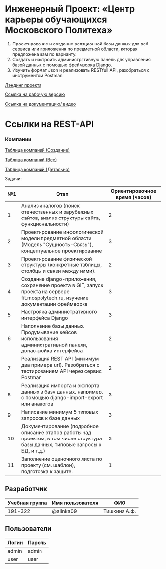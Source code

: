 # Инженерный Проект: «Центр карьеры обучающихся Московского Политеха»

1. Проектирование и создание реляционной базы данных для веб-сервиса или приложения по предметной области, которая предложена вам по варианту.
2. Создать и настроить административную панель для управления базой данных с помощью фреймворка Django.
3. Изучить формат Json и реализовать RESTfull API, разобраться с инструментом Postman

[Лэндинг проекта](http://iplending.std-960.ist.mospolytech.ru/)

[Ссылка на рабочую версию](http://ep-3sem.std-960.ist.mospolytech.ru/)

[Ссылка на документацию/ видео](https://drive.google.com/drive/folders/12O9iSEp6n8-HCC-LcABiSLLH-sQf_iku?usp=sharing)

# Ссылки на REST-API

### Компании

[Таблица компаний (Создание)](http://ep-3sem.std-960.ist.mospolytech.ru/api/v1/main/mains/create/)

[Таблица компаний (Все)](http://ep-3sem.std-960.ist.mospolytech.ru/api/v1/main/all/)

[Таблица компаний (Детально)](http://ep-3sem.std-960.ist.mospolytech.ru/api/v1/main/detail/1/)

Задачи:

| №1  | Этап                                                                                                                                 | Ориентировочное время (часов) |
| --- | ------------------------------------------------------------------------------------------------------------------------------------ | ----------------------------- |
| 1   | Анализ аналогов (поиск отечественных и зарубежных сайтов, анализ структуры сайта, функциональности)                                  | 2                             |
| 2   | Проектирование инфологической модели предметной области (Модель "Сущность-Связь"), концептуальное проектирование                     | 3                             |
| 3   | Проектирование физической структуры (конкретные таблицы, столбцы и связи между ними).                                                | 2                             |
| 4   | Создание django-приложения, сохранение проекта в GIT, запуск проекта на сервере fit.mospolytech.ru, изучение документации фреймворка | 3                             |
| 5   | Настройка административного интерфейса Django                                                                                        | 3                             |
| 6   | Наполнение базы данных. Продумывание кейсов использования административной панели, донастройка интерфейса.                           | 2                             |
| 7   | Реализация REST API (минимум два примера url). Разобраться с тестированием API через сервис Postman                                  | 2                             |
| 8   | Реализация импорта и экспорта данных в базу данных, например, с помощью django-import-export или аналогов                            | 3                             |
| 9   | Написание минимум 5 типовых запросов к базе данных                                                                                   | 3                             |
| 10  | Документирование (подробное описание этапов работы над проектом, в том числе структура базы данных, типовые запросы к БД, и т.д.)    | 3                             |
| 11  | Заполнение оценочного листа по проекту (см. шаблон), подготовка к защите.                                                            | 1                             |

## Разработчик

| Учебная группа | Имя пользователя | ФИО           |
| -------------- | ---------------- | ------------- |
| 191-322        | @alinka09        | Тишкина А.Ф.  |

## Пользователи

| Логин | Пароль |
| ----- | ------ |
| admin | admin  |
| user  | user   |
